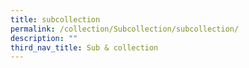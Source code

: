 ```yaml
---
title: subcollection
permalink: /collection/Subcollection/subcollection/
description: ""
third_nav_title: Sub & collection
---
```

